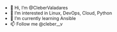 - 👋 Hi, I’m @CleberValadares
- 👀 I’m interested in Linux, DevOps, Cloud, Python
- 🌱 I’m currently learning Ansible
- 📫 Follow me @cleber__v

<!---
CleberValadares/CleberValadares is a ✨ special ✨ repository because its `README.md` (this file) appears on your GitHub profile.
You can click the Preview link to take a look at your changes.
--->
